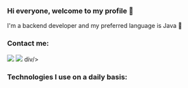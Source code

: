 ### Hi everyone, welcome to my profile 👋

I'm a backend developer and my preferred language is Java 🤌

### Contact me:

<div <a href="www.google.com" /><img src="https://img.shields.io/badge/Gmail-D14836?style=for-the-badge&logo=gmail&logoColor=white" /> <img src="https://img.shields.io/badge/WhatsApp-25D366?style=for-the-badge&logo=whatsapp&logoColor=white" /> div/>

### Technologies I use on a daily basis:

<img src="" /> <img src="" /> <img src="" /> 





